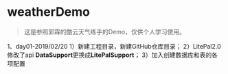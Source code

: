 # weatherDemo
> 这是参照郭霖的酷云天气练手的Demo，仅供个人学习使用。

1、day01-2019/02/20
1）新建工程目录，新建GitHub仓库目录；
2）LitePal2.0 修改了api **DataSupport**更换成**LitePalSupport**；
3）加入创建数据库和表的各项配置